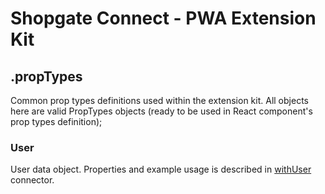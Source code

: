 # Shopgate Connect - PWA Extension Kit
## .propTypes
Common prop types definitions used within the extension kit.
All objects here are valid PropTypes objects (ready to be used in React component's prop types definition);

### User
User data object. Properties and example usage is described in [withUser] connector.

[withUser]: https://github.com/shopgate-professional-services/pwa-extension-kit/blob/master/src/connectors/README.md#withUser
